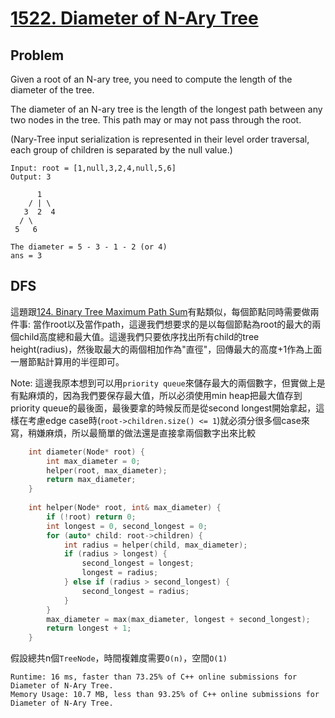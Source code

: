 # [1522. Diameter of N-Ary Tree](https://leetcode.com/problems/diameter-of-n-ary-tree/)

## Problem
Given a root of an N-ary tree, you need to compute the length of the diameter of the tree.

The diameter of an N-ary tree is the length of the longest path between any two nodes in the tree. This path may or may not pass through the root.

(Nary-Tree input serialization is represented in their level order traversal, each group of children is separated by the null value.)

```
Input: root = [1,null,3,2,4,null,5,6]
Output: 3

      1
    / | \
   3  2  4
  / \
 5   6

The diameter = 5 - 3 - 1 - 2 (or 4)
ans = 3
```

## DFS
這題跟[124. Binary Tree Maximum Path Sum](https://leetcode.com/problems/binary-tree-maximum-path-sum/)有點類似，每個節點同時需要做兩件事:
當作root以及當作path，這邊我們想要求的是以每個節點為root的最大的兩個child高度總和最大值。這邊我們只要依序找出所有child的tree height(radius)，然後取最大的兩個相加作為"直徑"，回傳最大的高度+1作為上面一層節點計算用的半徑即可。

Note: 這邊我原本想到可以用`priority queue`來儲存最大的兩個數字，但實做上是有點麻煩的，因為我們要保存最大值，所以必須使用min heap把最大值存到priority queue的最後面，最後要拿的時候反而是從second longest開始拿起，這樣在考慮edge case時(`root->children.size() <= 1`)就必須分很多個case來寫，稍嫌麻煩，所以最簡單的做法還是直接拿兩個數字出來比較

```cpp
    int diameter(Node* root) {
        int max_diameter = 0;
        helper(root, max_diameter);
        return max_diameter;
    }
    
    int helper(Node* root, int& max_diameter) {
        if (!root) return 0;
        int longest = 0, second_longest = 0;
        for (auto* child: root->children) {
            int radius = helper(child, max_diameter);
            if (radius > longest) {
                second_longest = longest;
                longest = radius;
            } else if (radius > second_longest) {
                second_longest = radius;
            }
        }
        max_diameter = max(max_diameter, longest + second_longest);
        return longest + 1;
    }
```

假設總共n個`TreeNode`，時間複雜度需要`O(n)`，空間`O(1)`
```
Runtime: 16 ms, faster than 73.25% of C++ online submissions for Diameter of N-Ary Tree.
Memory Usage: 10.7 MB, less than 93.25% of C++ online submissions for Diameter of N-Ary Tree.
```

